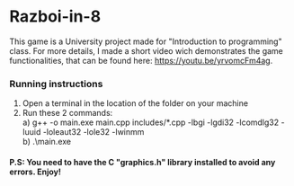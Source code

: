 # Razboi-in-8
This game is a University project made for "Introduction to programming" class. For more details, I made a short video wich demonstrates the game functionalities, that can be found here: https://youtu.be/yrvomcFm4ag. 
### Running instructions
1. Open a terminal in the location of the folder on your machine
2. Run these 2 commands: <br/>
a) g++ -o main.exe main.cpp includes/*.cpp -lbgi -lgdi32 -lcomdlg32 -luuid -loleaut32 -lole32 -lwinmm <br/>
b) .\main.exe <br/>
#### P.S: You need to have the C "graphics.h" library installed  to avoid any errors. Enjoy!
